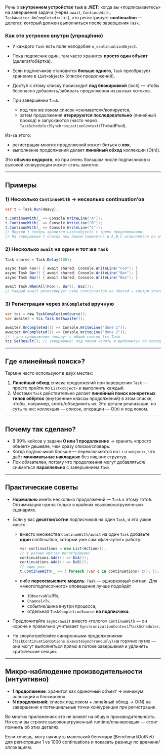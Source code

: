 Речь о **внутреннем устройстве `Task` в .NET**: когда вы «подписываетесь» на завершение задачи (через `await`, `ContinueWith`, `TaskAwaiter.OnCompleted` и т.п.), это регистрирует **continuation** — делегат, который должен выполниться после завершения `Task`.

### Как это устроено внутри (упрощённо)

* У каждого `Task` есть поле наподобие `m_continuationObject`.
* Пока подписчик один, там часто хранится **просто один объект** (делегат/обёртка).
* Если подписчиков становится **больше одного**, `Task` преобразует хранение в **`List<object>`** (список продолжений).
* Доступ к этому списку происходит **под блокировкой** (lock) — чтобы безопасно добавлять/забирать продолжения из разных потоков.
* При завершении `Task`:

    * под тем же локом список «снимается»/копируется,
    * затем продолжения **итерируются последовательно** (линейный проход) и запускаются (часто через `TaskScheduler`/`SynchronizationContext`/ThreadPool).

Из-за этого:

* регистрация многих продолжений может биться о **лок**,
* выполнение продолжений делает **линейный обход** коллекции (O(n)).

Это **обычно недорого**, но при очень большом числе подписчиков и высокой конкуренции может стать заметно.

---

## Примеры

### 1) Несколько `ContinueWith` → несколько continuation’ов

```csharp
var t = Task.Run(Heavy);

t.ContinueWith(_ => Console.WriteLine("A"));
t.ContinueWith(_ => Console.WriteLine("B"));
t.ContinueWith(_ => Console.WriteLine("C"));
// Внутри t теперь хранится List<object> c тремя продолжениями.
// На завершении t список под локом снимается и A,B,C исполняются по очереди.
```

### 2) Несколько `await` на один и тот же `Task`

```csharp
Task shared = Task.Delay(100);

async Task Foo() { await shared; Console.WriteLine("Foo"); }
async Task Bar() { await shared; Console.WriteLine("Bar"); }
async Task Baz() { await shared; Console.WriteLine("Baz"); }

await Task.WhenAll(Foo(), Bar(), Baz());
// Каждый await регистрирует своё continuation на shared → внутри shared формируется List<object>.
```

### 3) Регистрация через `OnCompleted` вручную

```csharp
var tcs = new TaskCompletionSource();
var awaiter = tcs.Task.GetAwaiter();

awaiter.OnCompleted(() => Console.WriteLine("done 1"));
awaiter.OnCompleted(() => Console.WriteLine("done 2"));
// → два продолжения попадут в общий список tcs.Task
tcs.SetResult(); // завершение: под локом «снять и выполнить» по списку
```

---

## Где «линейный поиск»?

Термин часто используют в двух местах:

1. **Линейный обход** списка продолжений при завершении `Task` — просто пройти по `List<object>` и выполнить каждый.
2. Местами `Task` действительно делает **линейный поиск конкретных типов обёрток** (внутренние классы продолжений) в этом списке, чтобы, например, снять/объединить их. Это детали реализации, но суть та же: коллекция — список, операции — O(n) и под локом.

---

## Почему так сделано?

* В 99% кейсов у задачи **0 или 1 продолжение** → хранить «просто объект» дешевле, чем сразу списки/словарь.
* Когда подписчиков больше — переключаются на `List<object>`, что даёт **минимальные накладные** без лишних структур.
* Лок обязателен, потому что продолжения могут добавляться/сниматься **параллельно** с завершением `Task`.

---

## Практические советы

* **Нормально** иметь несколько продолжений — `Task` к этому готов. Оптимизация нужна только в крайних «высоконагруженных» сценариях.
* Если у вас **десятки/сотни** подписчиков на один `Task`, и это узкое место:

    * вместо множества `ContinueWith/await` на один `Task` добавьте **один** continuation, который уже сам «фан-аутит» работу:

      ```csharp
      var continuations = new List<Action>();
      // в разных местах регистрируем:
      continuations.Add(() => DoA());
      continuations.Add(() => DoB());
      // один раз:
      t.ContinueWith(_ => { foreach (var c in continuations) c(); });
      ```
    * либо **переосмыслите модель**: `Task` — одноразовый сигнал. Для «многоподписочного» оповещения лучше подойдёт

        * `IObservable`/Rx,
        * `Channel<T>`,
        * событие/шина внутри процесса,
        * отдельная `TaskCompletionSource` **на подписчика**.
* Предпочитайте `async/await` вместо «голого» `ContinueWith` — он короче и правильно учитывает `SynchronizationContext`/`TaskScheduler`.
* Не злоупотребляйте синхронными продолжениями (`TaskContinuationOptions.ExecuteSynchronously`) на горячих путях — они могут выполняться прямо в потоке завершения и удлинять критические секции.

---

## Микро‑наблюдение производительности (интуитивно)

* **1 продолжение**: хранится как одиночный объект → минимум аллокаций и блокировок.
* **N продолжений**: список под локом + линейный обход → O(N) на завершении и потенциальные точки конкуренции при регистрации.

Во многих приложениях это не влияет на общую производительность. Но если вы строите высоконагруженный runtime/планировщик — стоит помнить об этих деталях.

Если хочешь, могу накинуть маленький бенчмарк (BenchmarkDotNet) для регистрации 1 vs 1000 continuations и показать разницу по времени/аллокациям.
